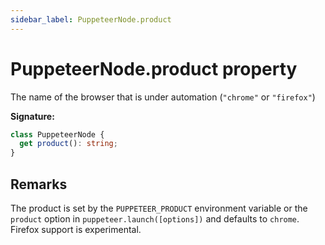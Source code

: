 ```yaml
---
sidebar_label: PuppeteerNode.product
---
```


# PuppeteerNode.product property

The name of the browser that is under automation (`"chrome"` or `"firefox"`)

**Signature:**

```typescript
class PuppeteerNode {
  get product(): string;
}
```

## Remarks

The product is set by the `PUPPETEER_PRODUCT` environment variable or the `product` option in `puppeteer.launch([options])` and defaults to `chrome`. Firefox support is experimental.
